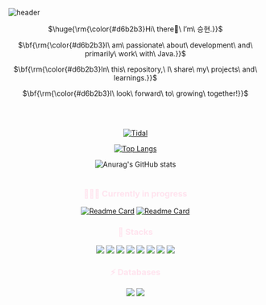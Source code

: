 ![header](https://capsule-render.vercel.app/api?type=waving&color=e9d8d4&height=250&section=header&text=Good%20to%20see%20you%20🤍&fontSize=50&fontAlignY=35&&animation=fadeIn&fontColor=9c3846)

<div align=center>
<p>$\huge{\rm{\color{#d6b2b3}Hi\ there👋\ I’m\ 승현.}}$</p>
<p>$\bf{\rm{\color{#d6b2b3}I\ am\ passionate\ about\ development\ and\ primarily\ work\ with\ Java.}}$</p>
<p>$\bf{\rm{\color{#d6b2b3}In\ this\ repository,\ I\ share\ my\ projects\ and\ learnings.}}$</p>
<p>$\bf{\rm{\color{#d6b2b3}I\ look\ forward\ to\ growing\ together!}}$</p>
<br>
<br>

[![Tidal](https://img.shields.io/badge/Tistory-000000?style=for-the-badge&logo=Tidal&logoColor=white)](https://seung-yo.tistory.com)

[![Top Langs](https://github-readme-stats.vercel.app/api/top-langs/?username=ksh0403&theme=rose)](https://github.com/anuraghazra/github-readme-stats)

![Anurag's GitHub stats](https://github-readme-stats.vercel.app/api?username=ksh0403&show_icons=true&theme=rose)
<br>
<br>

<h3 style="color:#FFE3EE;">👩🏻‍💻 Currently in progress</h3>

[![Readme Card](https://github-readme-stats.vercel.app/api/pin/?username=ksh0403&repo=Profee&theme=rose)](https://github.com/ksh0403)
[![Readme Card](https://github-readme-stats.vercel.app/api/pin/?username=ksh0403&repo=Algorithm&theme=rose)](https://github.com/ksh0403)
<br>

<h3 style="color:#FFE3EE;">🚀 Stacks</h3>
<img src="https://img.shields.io/badge/Python-3776AB?style=for-the-badge&logo=python&logoColor=white"/>
<img src="https://img.shields.io/badge/Node.js-43853D?style=for-the-badge&logo=node.js&logoColor=white"/>
<img src="https://img.shields.io/badge/C%2B%2B-00599C?style=for-the-badge&logo=c%2B%2B&logoColor=white"/>
<img src="https://img.shields.io/badge/Java-ED8B00?style=for-the-badge&logo=openjdk&logoColor=white"/>
<img src="https://img.shields.io/badge/Spring-6DB33F?style=for-the-badge&logo=spring&logoColor=white"/>
<img src="https://img.shields.io/badge/Flask-000000?style=for-the-badge&logo=flask&logoColor=white"/>
<img src="https://img.shields.io/badge/MySQL-00000F?style=for-the-badge&logo=mysql&logoColor=white"/>
<img src="https://img.shields.io/badge/Unity-100000?style=for-the-badge&logo=unity&logoColor=white"/>
<br>

<h3 style="color:#FFE3EE;">⚡ Databases</h3>
<img src="https://img.shields.io/badge/MySQL-005C84?style=for-the-badge&logo=mysql&logoColor=white"/>
<img src="https://img.shields.io/badge/Oracle-F80000?style=for-the-badge&logo=Oracle&logoColor=white"/>
</div>

<!--
**ksh0403/ksh0403** is a ✨ _special_ ✨ repository because its `README.md` (this file) appears on your GitHub profile.

Here are some ideas to get you started:

- 🔭 I’m currently working on ...
- 🌱 I’m currently learning ...
- 👯 I’m looking to collaborate on ...
- 🤔 I’m looking for help with ...
- 💬 Ask me about ...
- 📫 How to reach me: ...
- 😄 Pronouns: ...
- ⚡ Fun fact: ...
-->
